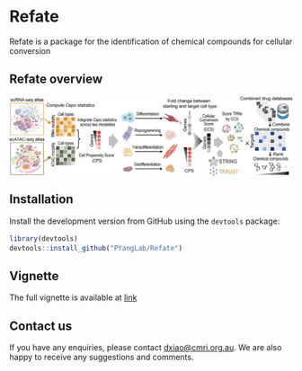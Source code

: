 # Refate

Refate is a package for the identification of chemical compounds for cellular conversion

## Refate overview

<img src="https://raw.githubusercontent.com/PYangLab/Refate/master/inst/framework.png" align="center"/>

## Installation

Install the development version from GitHub using the `devtools` package:

``` r
library(devtools)
devtools::install_github("PYangLab/Refate")
```

## Vignette

The full vignette is available at [link](https://pyanglab.github.io/Refate/Refate.html)

## Contact us

If you have any enquiries, please contact [dxiao\@cmri.org.au](mailto:dxiao@cmri.org.au). We are also happy to receive any suggestions and comments.
